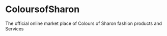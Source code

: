 # ColoursofSharon
The official online market place of Colours of Sharon fashion products and Services
